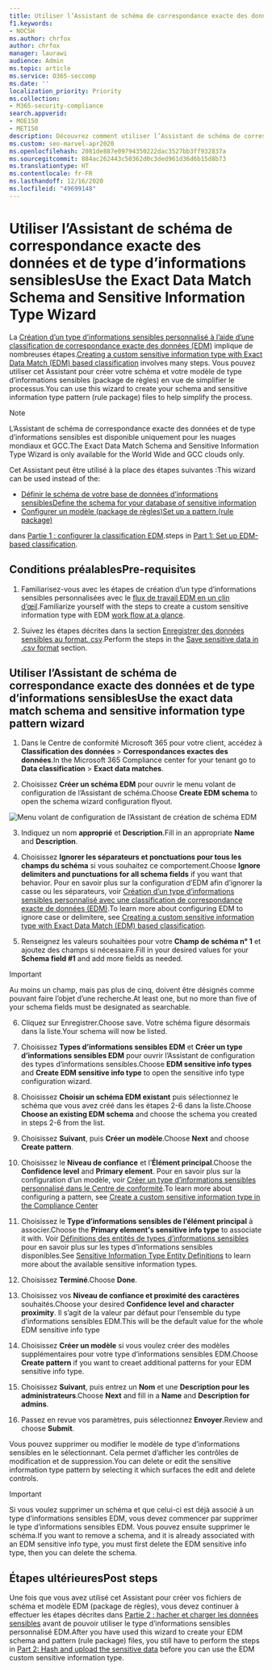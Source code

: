 ```yaml
---
title: Utiliser l’Assistant de schéma de correspondance exacte des données et de type d’informations sensibles
f1.keywords:
- NOCSH
ms.author: chrfox
author: chrfox
manager: laurawi
audience: Admin
ms.topic: article
ms.service: O365-seccomp
ms.date: ''
localization_priority: Priority
ms.collection:
- M365-security-compliance
search.appverid:
- MOE150
- MET150
description: Découvrez comment utiliser l’Assistant de schéma de correspondance exacte des données et de type d’informations sensibles.
ms.custom: seo-marvel-apr2020
ms.openlocfilehash: 2081de887e09794350222dac3527bb3ff932837a
ms.sourcegitcommit: 884ac262443c50362d0c3ded961d36d6b15d8b73
ms.translationtype: HT
ms.contentlocale: fr-FR
ms.lasthandoff: 12/16/2020
ms.locfileid: "49699148"
---
```

# <a name="use-the-exact-data-match-schema-and-sensitive-information-type-wizard"></a><span data-ttu-id="fc8ef-103">Utiliser l’Assistant de schéma de correspondance exacte des données et de type d’informations sensibles</span><span class="sxs-lookup"><span data-stu-id="fc8ef-103">Use the Exact Data Match Schema and Sensitive Information Type Wizard</span></span>

<span data-ttu-id="fc8ef-104">La [Création d’un type d’informations sensibles personnalisé à l’aide d’une classification de correspondance exacte des données (EDM)](create-custom-sensitive-information-types-with-exact-data-match-based-classification.md) implique de nombreuses étapes.</span><span class="sxs-lookup"><span data-stu-id="fc8ef-104">[Creating a custom sensitive information type with Exact Data Match (EDM) based classification](create-custom-sensitive-information-types-with-exact-data-match-based-classification.md)  involves many steps.</span></span>  <span data-ttu-id="fc8ef-105">Vous pouvez utiliser cet Assistant pour créer votre schéma et votre modèle de type d’informations sensibles (package de règles) en vue de simplifier le processus.</span><span class="sxs-lookup"><span data-stu-id="fc8ef-105">You can use this wizard to create your schema and sensitive information type pattern (rule package) files to help simplify the process.</span></span>

> [!NOTE]
> <span data-ttu-id="fc8ef-106">L’Assistant de schéma de correspondance exacte des données et de type d’informations sensibles est disponible uniquement pour les nuages mondiaux et GCC.</span><span class="sxs-lookup"><span data-stu-id="fc8ef-106">The Exact Data Match Schema and Sensitive Information Type Wizard is only available for the World Wide and GCC clouds only.</span></span>

<span data-ttu-id="fc8ef-107">Cet Assistant peut être utilisé à la place des étapes suivantes :</span><span class="sxs-lookup"><span data-stu-id="fc8ef-107">This wizard can be used instead of the:</span></span>

- [<span data-ttu-id="fc8ef-108">Définir le schéma de votre base de données d’informations sensibles</span><span class="sxs-lookup"><span data-stu-id="fc8ef-108">Define the schema for your database of sensitive information</span></span>](create-custom-sensitive-information-types-with-exact-data-match-based-classification.md#define-the-schema-for-your-database-of-sensitive-information)
- [<span data-ttu-id="fc8ef-109">Configurer un modèle (package de règles)</span><span class="sxs-lookup"><span data-stu-id="fc8ef-109">Set up a pattern (rule package)</span></span>](create-custom-sensitive-information-types-with-exact-data-match-based-classification.md#set-up-a-rule-package)

<span data-ttu-id="fc8ef-110">dans [Partie 1 : configurer la classification EDM](create-custom-sensitive-information-types-with-exact-data-match-based-classification.md#part-1-set-up-edm-based-classification).</span><span class="sxs-lookup"><span data-stu-id="fc8ef-110">steps in [Part 1: Set up EDM-based classification](create-custom-sensitive-information-types-with-exact-data-match-based-classification.md#part-1-set-up-edm-based-classification).</span></span>

## <a name="pre-requisites"></a><span data-ttu-id="fc8ef-111">Conditions préalables</span><span class="sxs-lookup"><span data-stu-id="fc8ef-111">Pre-requisites</span></span>

1. <span data-ttu-id="fc8ef-112">Familiarisez-vous avec les étapes de création d’un type d’informations sensibles personnalisées avec le [flux de travail EDM en un clin d’œil](create-custom-sensitive-information-types-with-exact-data-match-based-classification.md#the-work-flow-at-a-glance).</span><span class="sxs-lookup"><span data-stu-id="fc8ef-112">Familiarize yourself with the steps to create a custom sensitive information type with EDM [work flow at a glance](create-custom-sensitive-information-types-with-exact-data-match-based-classification.md#the-work-flow-at-a-glance).</span></span>

2. <span data-ttu-id="fc8ef-113">Suivez les étapes décrites dans la section [Enregistrer des données sensibles au format. csv](create-custom-sensitive-information-types-with-exact-data-match-based-classification.md#save-sensitive-data-in-csv-format).</span><span class="sxs-lookup"><span data-stu-id="fc8ef-113">Perform the steps in the [Save sensitive data in .csv format](create-custom-sensitive-information-types-with-exact-data-match-based-classification.md#save-sensitive-data-in-csv-format) section.</span></span>

## <a name="use-the-exact-data-match-schema-and-sensitive-information-type-pattern-wizard"></a><span data-ttu-id="fc8ef-114">Utiliser l’Assistant de schéma de correspondance exacte des données et de type d’informations sensibles</span><span class="sxs-lookup"><span data-stu-id="fc8ef-114">Use the exact data match schema and sensitive information type pattern wizard</span></span>

1. <span data-ttu-id="fc8ef-115">Dans le Centre de conformité Microsoft 365 pour votre client, accédez à **Classification des données** > **Correspondances exactes des données**.</span><span class="sxs-lookup"><span data-stu-id="fc8ef-115">In the Microsoft 365 Compliance center for your tenant go to **Data classification** > **Exact data matches**.</span></span>

2. <span data-ttu-id="fc8ef-116">Choisissez **Créer un schéma EDM** pour ouvrir le menu volant de configuration de l’Assistant de schéma.</span><span class="sxs-lookup"><span data-stu-id="fc8ef-116">Choose **Create EDM schema** to open the schema wizard configuration flyout.</span></span>

![Menu volant de configuration de l’Assistant de création de schéma EDM](../media/edm-schema-wizard-1.png)

3. <span data-ttu-id="fc8ef-118">Indiquez un nom **approprié** et **Description**.</span><span class="sxs-lookup"><span data-stu-id="fc8ef-118">Fill in an appropriate **Name** and **Description**.</span></span>

4. <span data-ttu-id="fc8ef-119">Choisissez **Ignorer les séparateurs et ponctuations pour tous les champs du schéma** si vous souhaitez ce comportement.</span><span class="sxs-lookup"><span data-stu-id="fc8ef-119">Choose **Ignore delimiters and punctuations for all schema fields** if you want that behavior.</span></span> <span data-ttu-id="fc8ef-120">Pour en savoir plus sur la configuration d’EDM afin d’ignorer la casse ou les séparateurs, voir [Création d’un type d’informations sensibles personnalisé avec une classification de correspondance exacte de données (EDM)](create-custom-sensitive-information-types-with-exact-data-match-based-classification.md).</span><span class="sxs-lookup"><span data-stu-id="fc8ef-120">To learn more about configuring EDM to ignore case or delimitere, see [Creating a custom sensitive information type with Exact Data Match (EDM) based classification](create-custom-sensitive-information-types-with-exact-data-match-based-classification.md).</span></span>

5. <span data-ttu-id="fc8ef-121">Renseignez les valeurs souhaitées pour votre **Champ de schéma n° 1** et ajoutez des champs si nécessaire.</span><span class="sxs-lookup"><span data-stu-id="fc8ef-121">Fill in your desired values for your **Schema field #1** and add more fields as needed.</span></span> 

> [!IMPORTANT]
> <span data-ttu-id="fc8ef-122">Au moins un champ, mais pas plus de cinq, doivent être désignés comme pouvant faire l’objet d’une recherche.</span><span class="sxs-lookup"><span data-stu-id="fc8ef-122">At least one, but no more than five of your schema fields must be designated as searchable.</span></span>

6. <span data-ttu-id="fc8ef-123">Cliquez sur Enregistrer.</span><span class="sxs-lookup"><span data-stu-id="fc8ef-123">Choose save.</span></span> <span data-ttu-id="fc8ef-124">Votre schéma figure désormais dans la liste.</span><span class="sxs-lookup"><span data-stu-id="fc8ef-124">Your schema will now be listed.</span></span>

7. <span data-ttu-id="fc8ef-125">Choisissez **Types d’informations sensibles EDM** et **Créer un type d’informations sensibles EDM** pour ouvrir l’Assistant de configuration des types d’informations sensibles.</span><span class="sxs-lookup"><span data-stu-id="fc8ef-125">Choose **EDM sensitive info types** and **Create EDM sensitive info type** to open the sensitive info type configuration wizard.</span></span>

8. <span data-ttu-id="fc8ef-126">Choisissez **Choisir un schéma EDM existant** puis sélectionnez le schéma que vous avez créé dans les étapes 2-6 dans la liste.</span><span class="sxs-lookup"><span data-stu-id="fc8ef-126">Choose **Choose an existing EDM schema** and choose the schema you created in steps 2-6 from the list.</span></span>

9. <span data-ttu-id="fc8ef-127">Choisissez **Suivant**, puis **Créer un modèle**.</span><span class="sxs-lookup"><span data-stu-id="fc8ef-127">Choose **Next** and choose **Create pattern**.</span></span>

10. <span data-ttu-id="fc8ef-128">Choisissez le **Niveau de confiance** et l’**Élément principal**.</span><span class="sxs-lookup"><span data-stu-id="fc8ef-128">Choose the **Confidence level** and **Primary element**.</span></span>  <span data-ttu-id="fc8ef-129">Pour en savoir plus sur la configuration d’un modèle, voir [Créer un type d’informations sensibles personnalisé dans le Centre de conformité](create-a-custom-sensitive-information-type.md).</span><span class="sxs-lookup"><span data-stu-id="fc8ef-129">To learn more about configuring a pattern, see [Create a custom sensitive information type in the Compliance Center](create-a-custom-sensitive-information-type.md)</span></span>

11.  <span data-ttu-id="fc8ef-130">Choisissez le **Type d’informations sensibles de l’élément principal** à associer.</span><span class="sxs-lookup"><span data-stu-id="fc8ef-130">Choose the **Primary element's sensitive info type** to associate it with.</span></span> <span data-ttu-id="fc8ef-131">Voir [Définitions des entités de types d’informations sensibles](sensitive-information-type-entity-definitions.md) pour en savoir plus sur les types d’informations sensibles disponibles.</span><span class="sxs-lookup"><span data-stu-id="fc8ef-131">See [Sensitive Information Type Entity Definitions](sensitive-information-type-entity-definitions.md) to learn more about the available sensitive information types.</span></span>

12. <span data-ttu-id="fc8ef-132">Choisissez **Terminé**.</span><span class="sxs-lookup"><span data-stu-id="fc8ef-132">Choose **Done**.</span></span>

13. <span data-ttu-id="fc8ef-133">Choisissez vos **Niveau de confiance et proximité des caractères** souhaités.</span><span class="sxs-lookup"><span data-stu-id="fc8ef-133">Choose your desired **Confidence level and character proximity**.</span></span>  <span data-ttu-id="fc8ef-134">Il s’agit de la valeur par défaut pour l’ensemble du type d’informations sensibles EDM.</span><span class="sxs-lookup"><span data-stu-id="fc8ef-134">This will be the default value for the whole EDM sensitive info type</span></span>

13. <span data-ttu-id="fc8ef-135">Choisissez **Créer un modèle** si vous voulez créer des modèles supplémentaires pour votre type d’informations sensibles EDM.</span><span class="sxs-lookup"><span data-stu-id="fc8ef-135">Choose **Create pattern** if you want to creaet additional patterns for your EDM sensitive info type.</span></span>

14. <span data-ttu-id="fc8ef-136">Choisissez **Suivant**, puis entrez un **Nom** et une **Description pour les administrateurs**.</span><span class="sxs-lookup"><span data-stu-id="fc8ef-136">Choose **Next** and fill in a **Name** and **Description for admins**.</span></span>

15. <span data-ttu-id="fc8ef-137">Passez en revue vos paramètres, puis sélectionnez **Envoyer**.</span><span class="sxs-lookup"><span data-stu-id="fc8ef-137">Review and choose **Submit**.</span></span>

<span data-ttu-id="fc8ef-138">Vous pouvez supprimer ou modifier le modèle de type d’informations sensibles en le sélectionnant. Cela permet d’afficher les contrôles de modification et de suppression.</span><span class="sxs-lookup"><span data-stu-id="fc8ef-138">You can delete or edit the sensitive information type pattern by selecting it which surfaces the edit and delete controls.</span></span>

> [!IMPORTANT]
> <span data-ttu-id="fc8ef-139">Si vous voulez supprimer un schéma et que celui-ci est déjà associé à un type d’informations sensibles EDM, vous devez commencer par supprimer le type d’informations sensibles EDM. Vous pouvez ensuite supprimer le schéma.</span><span class="sxs-lookup"><span data-stu-id="fc8ef-139">If you want to remove a schema, and it is already associated with an EDM sensitive info type, you must first delete the EDM sensitive info type, then you can delete the schema.</span></span>

## <a name="post-steps"></a><span data-ttu-id="fc8ef-140">Étapes ultérieures</span><span class="sxs-lookup"><span data-stu-id="fc8ef-140">Post steps</span></span>

<span data-ttu-id="fc8ef-141">Une fois que vous avez utilisé cet Assistant pour créer vos fichiers de schéma et modèle EDM (package de règles), vous devez continuer à effectuer les étapes décrites dans [Partie 2 : hacher et charger les données sensibles](create-custom-sensitive-information-types-with-exact-data-match-based-classification.md#part-2-hash-and-upload-the-sensitive-data) avant de pouvoir utiliser le type d’informations sensibles personnalisé EDM.</span><span class="sxs-lookup"><span data-stu-id="fc8ef-141">After you have used this wizard to create your EDM schema and pattern (rule package) files, you still have to perform the steps in [Part 2: Hash and upload the sensitive data](create-custom-sensitive-information-types-with-exact-data-match-based-classification.md#part-2-hash-and-upload-the-sensitive-data) before you can use the EDM custom sensitive information type.</span></span>